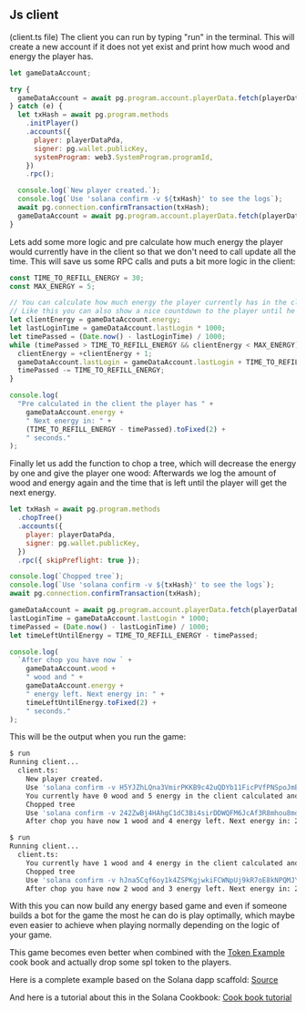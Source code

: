 ## Js client

(client.ts file)
The client you can run by typing "run" in the terminal.
This will create a new account if it does not yet exist and print how much wood and energy the player has.

```js
let gameDataAccount;

try {
  gameDataAccount = await pg.program.account.playerData.fetch(playerDataPda);
} catch (e) {
  let txHash = await pg.program.methods
    .initPlayer()
    .accounts({
      player: playerDataPda,
      signer: pg.wallet.publicKey,
      systemProgram: web3.SystemProgram.programId,
    })
    .rpc();

  console.log(`New player created.`);
  console.log(`Use 'solana confirm -v ${txHash}' to see the logs`);
  await pg.connection.confirmTransaction(txHash);
  gameDataAccount = await pg.program.account.playerData.fetch(playerDataPda);
}
```

Lets add some more logic and pre calculate how much energy the player would currently have in the client so that we don't need to call update all the time. This will save us some RPC calls and puts a bit more logic in the client:

```js
const TIME_TO_REFILL_ENERGY = 30;
const MAX_ENERGY = 5;

// You can calculate how much energy the player currently has in the client without calling the program.
// Like this you can also show a nice countdown to the player until he gets the next energy.
let clientEnergy = gameDataAccount.energy;
let lastLoginTime = gameDataAccount.lastLogin * 1000;
let timePassed = (Date.now() - lastLoginTime) / 1000;
while (timePassed > TIME_TO_REFILL_ENERGY && clientEnergy < MAX_ENERGY) {
  clientEnergy = +clientEnergy + 1;
  gameDataAccount.lastLogin = gameDataAccount.lastLogin + TIME_TO_REFILL_ENERGY;
  timePassed -= TIME_TO_REFILL_ENERGY;
}

console.log(
  "Pre calculated in the client the player has " +
    gameDataAccount.energy +
    " Next energy in: " +
    (TIME_TO_REFILL_ENERGY - timePassed).toFixed(2) +
    " seconds."
);
```

Finally let us add the function to chop a tree, which will decrease the energy by one and give the player one wood:
Afterwards we log the amount of wood and energy again and the time that is left until the player will get the next energy.

```js
let txHash = await pg.program.methods
  .chopTree()
  .accounts({
    player: playerDataPda,
    signer: pg.wallet.publicKey,
  })
  .rpc({ skipPreflight: true });

console.log(`Chopped tree`);
console.log(`Use 'solana confirm -v ${txHash}' to see the logs`);
await pg.connection.confirmTransaction(txHash);

gameDataAccount = await pg.program.account.playerData.fetch(playerDataPda);
lastLoginTime = gameDataAccount.lastLogin * 1000;
timePassed = (Date.now() - lastLoginTime) / 1000;
let timeLeftUntilEnergy = TIME_TO_REFILL_ENERGY - timePassed;

console.log(
  `After chop you have now ` +
    gameDataAccount.wood +
    " wood and " +
    gameDataAccount.energy +
    " energy left. Next energy in: " +
    timeLeftUntilEnergy.toFixed(2) +
    " seconds."
);
```

This will be the output when you run the game:

```sh
$ run
Running client...
  client.ts:
    New player created.
    Use 'solana confirm -v H5YJZhLQna3VmirPKKB9c42uQDYb11FicPVfPNSpoJmBvXen4Vhn6Phmz1t7P6G4AFR6oTAynif95ggUVc6gaCS' to see the logs
    You currently have 0 wood and 5 energy in the client calculated and 5 in the on chain account.
    Chopped tree
    Use 'solana confirm -v 242ZwBj4HAhgC1dC3Bi4sirDDWQFM6JcAf3R8mhou8mdWb6gLcJa1e3Ko6i9kxJkSW1ay6Ftp51ahmUmZHr2BrXM' to see the logs
    After chop you have now 1 wood and 4 energy left. Next energy in: 27.26 seconds.

$ run
Running client...
  client.ts:
    You currently have 1 wood and 4 energy in the client calculated and 4 in the on chain account.
    Chopped tree
    Use 'solana confirm -v hJna5Cqf6oy1k4ZSPKgjwkiFCWNpUj9kR7oE8kNPQMJY3D6o79WmCTzAf2JeGnrngU8Xzx95UKuNUgxcmaqBap8' to see the logs
    After chop you have now 2 wood and 3 energy left. Next energy in: 24.66 seconds.
```

With this you can now build any energy based game and even if someone builds a bot for the game the most he can do is play optimally, which maybe even easier to achieve when playing normally depending on the logic of your game.

This game becomes even better when combined with the [Token Example](https://solanacookbook.com/gaming/energy-system.html#calculating-the-energy) cook book and actually drop some spl token to the players.

Here is a complete example based on the Solana dapp scaffold:
[Source](https://github.com/Woody4618/solumberjack)

And here is a tutorial about this in the Solana Cookbook:
[Cook book tutorial](https://solanacookbook.com/gaming/energy-system.html#calculating-the-energy)
